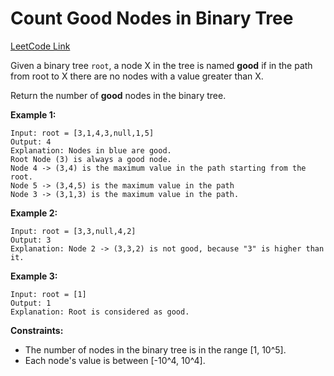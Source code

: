# Count Good Nodes in Binary Tree

[LeetCode Link](https://leetcode.com/problems/count-good-nodes-in-binary-tree/)

Given a binary tree `root`, a node X in the tree is named **good** if in the path from root to X there are no nodes with a value greater than X.

Return the number of **good** nodes in the binary tree.

**Example 1:**
```
Input: root = [3,1,4,3,null,1,5]
Output: 4
Explanation: Nodes in blue are good.
Root Node (3) is always a good node.
Node 4 -> (3,4) is the maximum value in the path starting from the root.
Node 5 -> (3,4,5) is the maximum value in the path
Node 3 -> (3,1,3) is the maximum value in the path.
```

**Example 2:**
```
Input: root = [3,3,null,4,2]
Output: 3
Explanation: Node 2 -> (3,3,2) is not good, because "3" is higher than it.
```

**Example 3:**
```
Input: root = [1]
Output: 1
Explanation: Root is considered as good.
```

**Constraints:**
- The number of nodes in the binary tree is in the range [1, 10^5].
- Each node's value is between [-10^4, 10^4].
